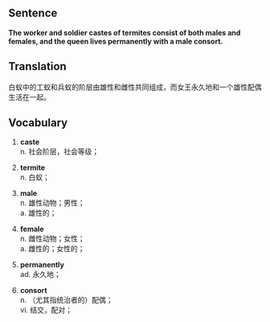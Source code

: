 ## Sentence

**The worker and soldier castes of termites consist of both males and females, and the queen lives permanently with a male consort.**

## Translation

白蚁中的工蚁和兵蚁的阶层由雄性和雌性共同组成，而女王永久地和一个雄性配偶生活在一起。      


## Vocabulary   

1. **caste**   
n. 社会阶层，社会等级；   

2. **termite**    
n. 白蚁；    

3. **male**     
n. 雄性动物；男性；    
a. 雄性的；    

4. **female**     
n. 雌性动物；女性；   
a. 雌性的；女性的；     

5. **permanently**    
ad. 永久地；   

6. **consort**     
n. （尤其指统治者的）配偶；    
vi. 结交，配对；    

